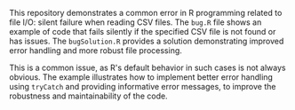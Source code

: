 This repository demonstrates a common error in R programming related to file I/O: silent failure when reading CSV files.  The `bug.R` file shows an example of code that fails silently if the specified CSV file is not found or has issues. The `bugSolution.R` provides a solution demonstrating improved error handling and more robust file processing.

This is a common issue, as R's default behavior in such cases is not always obvious.  The example illustrates how to implement better error handling using `tryCatch` and providing informative error messages, to improve the robustness and maintainability of the code.
